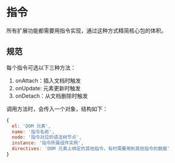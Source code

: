# 指令

所有扩展功能都需要用指令实现，通过这种方式精简核心包的体积。

## 规范

每个指令可选以下三种方法：

1. onAttach：插入文档时触发
2. onUpdate: 元素更新时触发
3. onDetach：从文档删除时触发

调用方法时，会传入一个对象，结构如下：

```javascript
{
  el: 'DOM 元素',
  name: '指令名称',
  node: '指令对应的语法树节点',
  instance: '指令所属组件实例',
  directives: 'DOM 元素上绑定的其他指令，有时需要用到其他指令的数据'
}
```
